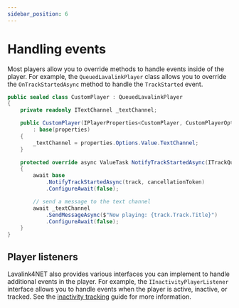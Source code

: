 ```yaml
---
sidebar_position: 6
---
```


# Handling events

Most players allow you to override methods to handle events inside of the player. For example, the `QueuedLavalinkPlayer` class allows you to override the `OnTrackStartedAsync` method to handle the `TrackStarted` event.

```csharp
public sealed class CustomPlayer : QueuedLavalinkPlayer
{
    private readonly ITextChannel _textChannel;

    public CustomPlayer(IPlayerProperties<CustomPlayer, CustomPlayerOptions> properties)
        : base(properties)
    {
        _textChannel = properties.Options.Value.TextChannel;
    }

    protected override async ValueTask NotifyTrackStartedAsync(ITrackQueueItem track, CancellationToken cancellationToken = default)
    {
        await base
            .NotifyTrackStartedAsync(track, cancellationToken)
            .ConfigureAwait(false);

        // send a message to the text channel
        await _textChannel
            .SendMessageAsync($"Now playing: {track.Track.Title}")
            .ConfigureAwait(false);
    }
}
```

## Player listeners

Lavalink4NET also provides various interfaces you can implement to handle additional events in the player. For example, the `IInactivityPlayerListener` interface allows you to handle events when the player is active, inactive, or tracked. See the [inactivity tracking](/docs/inactivity-tracking/event-handling) guide for more information.
